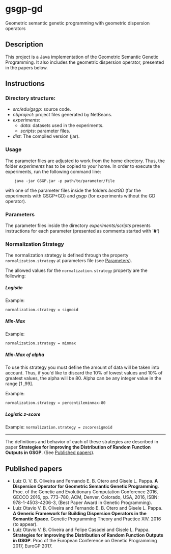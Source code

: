 # gsgp-gd
Geometric semantic genetic programming with geometric dispersion operators

## Description
This project is a Java implementation of the Geometric Semantic Genetic Programming. It also includes the geometric dispersion operator, presented in the papers below.

## Instructions

### Directory structure:
* *src/edu/gsgp*: source code.
* *nbproject*: project files generated by NetBeans.
* *experiments*:
  * *data*: datasets used in the experiments.
  * *scripts*: parameter files.
* *dist*: The compiled version (jar).

### Usage

The parameter files are adjusted to work from the home directory. Thus, the folder *experiments* has to be copied to your home.
In order to execute the experiments, run the following command line:

```
	java -jar GSGP.jar -p path/to/parameter/file
```

with one of the parameter files inside the folders *bestGD* (for the experiments with GSGP+GD) and *gsgp* (for experiments without the GD operator).

### Parameters

The parameter files inside the directory *experiments/scripts* presents instructions for each parameter (presented as comments started with '**#**')

### Normalization Strategy

The normalization strategy is defined through the property `normalization.strategy` at parameters file (see [Parameters](#parameters)).

The allowed values for the `normalization.strategy` property are the following:

##### Logistic

Example:

```normalization.strategy = sigmoid```

##### Min-Max

Example:

```normalization.strategy = minmax```

##### Min-Max of alpha

To use this strategy you must define the amount of data will be taken into account. Thus, if you'd like to discard the 10% of lowest values and 10% of greatest values, the alpha will be 80. Alpha can be any integer value in the range [1 ,99].

Example:

```normalization.strategy = percentileminmax-80```

##### Logistic z-score

Example: ```normalization.strategy = zscoresigmoid```

***

The definitions and behavior of each of these strategies are described in paper **Strategies for Improving the Distribution of Random Function Outputs in GSGP**. (See [Published papers](#published-papers)).

## Published papers
* Luiz O. V. B. Oliveira and Fernando E. B. Otero and Gisele L. Pappa. **A Dispersion Operator for Geometric Semantic Genetic Programming**. Proc. of the Genetic and Evolutionary Computation Conference 2016, GECCO 2016, pp. 773–780, ACM, Denver, Colorado, USA, 2016, ISBN: 978-1-4503-4206-3, (Best Paper Award in Genetic Programming).
* Luiz Otavio V. B. Oliveira and Fernando E. B. Otero and Gisele L. Pappa. **A Generic Framework for Building Dispersion Operators in the Semantic Space**. Genetic Programming Theory and Practice XIV. 2016 (to appear).
* Luiz Otavio V. B. Oliveira and Felipe Casadei and Gisele L. Pappa. **Strategies for Improving the Distribution of Random Function Outputs in GSGP**. Proc of the European Conference on Genetic Programming 2017, EuroGP 2017.

